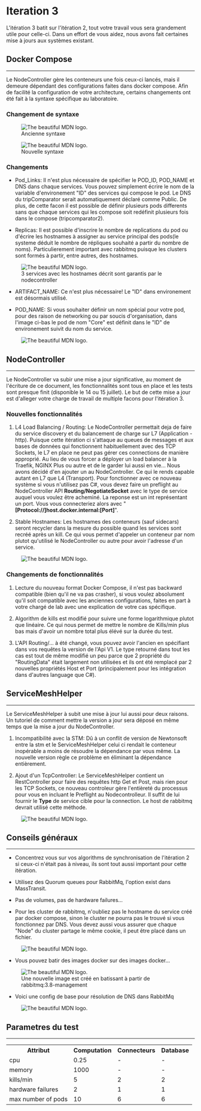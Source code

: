 # Iteration 3

L'itération 3 batit sur l'itération 2, tout votre travail vous sera grandement utile pour celle-ci. Dans un effort de vous aidez, nous avons fait certaines mise à jours aux systèmes existant.

## Docker Compose
---
Le NodeController gère les conteneurs une fois ceux-ci lancés, mais il demeure dépendant des configurations faites dans docker compose. Afin de facilité la configuration de votre architecture, certains changements ont été fait à la syntaxe spécifique au laboratoire.

### Changement de syntaxe


<figure>
  <img
  src="./Images/OldTcConfig.png"
  alt="The beautiful MDN logo.">
  <figcaption>Ancienne syntaxe</figcaption>
</figure>

<figure>
  <img
  src="./Images/NewTcConfig.png"
  alt="The beautiful MDN logo.">
  <figcaption>Nouvelle syntaxe</figcaption>
</figure>

### Changements
- Pod_Links: Il n'est plus nécessaire de spécifier le POD_ID, POD_NAME et DNS dans chaque services. Vous pouvez simplement écrire le nom de la variable d'environement "ID" des services qui compose le pod. Le DNS du tripComparator serait automatiquement déclaré comme Public. De plus, de cette facon il est possible de définir plusieurs pods differents sans que chaque services qui les compose soit redéfinit plusieurs fois dans le compose (tripcomparator2).

- Replicas: Il est possible d'inscrire le nombre de replications du pod ou d'écrire les hostnames à assigner au service principal des pods(le systeme déduit le nombre de répliques souhaité a partir du nombre de noms). Particulierement important avec rabbitmq puisque les clusters sont formés à partir, entre autres, des hostnames.
<figure>
  <img
  src="./Images/ReplicasHostnamesEventStream.png"
  alt="The beautiful MDN logo.">
  <figcaption>3 services avec les hostnames décrit sont garantis par le nodecontroller</figcaption>
</figure>

- ARTIFACT_NAME: Ce n'est plus nécessaire! Le "ID" dans environement est désormais utilisé.

- POD_NAME: Si vous souhaiter définir un nom spécial pour votre pod, pour des raison de networking ou par soucis d'organisation, dans l'image ci-bas le pod de nom "Core" est définit dans le "ID" de environement suivit du nom du service.
<figure>
  <img
  src="./Images/PodNameInCompose.png"
  alt="The beautiful MDN logo.">
</figure>

## NodeController
---
Le NodeController va subir une mise a jour significative, au moment de l'écriture de ce document, les fonctionnalités sont tous en place et les tests sont presque finit (disponible le 14 ou 15 juillet). Le but de cette mise a jour est d'alleger votre charge de travail de multiple facons pour l'itération 3.

### Nouvelles fonctionnalités

1. L4 Load Balancing / Routing: Le NodeController permettait deja de faire du service discovery et du balancement de charge sur L7 (Application - http). Puisque cette itération ci s'attaque au queues de messages et aux bases de données qui fonctionnent habituellement avec des TCP Sockets, le L7 en place ne peut pas gérer ces connections de manière approprié. Au lieu de vous forcer a déployer un load balancer à la Traefik, NGINX Plus ou autre et de le garder lui aussi en vie... Nous avons décidé d'en ajouter un au NodeController. Ce qui le rends capable autant en L7 que L4 (Transport). Pour fonctionner avec ce nouveau système si vous n'utilisez pas C#, vous devez faire un preflight au NodeController API **Routing/NegotiateSocket** avec le type de service auquel vous voulez être acheminé. La reponse est un int représentant un port. Vous vous connecteriez alors avec "**[Protocol://]host.docker.internal:[Port]**".

2. Stable Hostnames: Les hostnames des conteneurs (sauf sidecars) seront recycler dans la mesure du possible quand les services sont recréé après un kill. Ce qui vous permet d'appeler un conteneur par nom plutot qu'utilisé le NodeController ou autre pour avoir l'adresse d'un service.

<figure>
  <img
  src="./Images/PodNameInCompose.png"
  alt="The beautiful MDN logo.">
</figure>

### Changements de fonctionnalités

1. Lecture du nouveau format Docker Compose, il n'est pas backward compatible (bien qu'il ne va pas crasher), si vous voulez absolument qu'il soit compatible avec les anciennes configurations, faites en part à votre chargé de lab avec une explication de votre cas spécifique.

2. Algorithm de kills est modifié pour suivre une forme logarithmique plutot que linéaire. Ce qui nous permet de mettre le nombre de Kills/min plus bas mais d'avoir un nombre total plus élévé sur la durée du test.

2. L'API Routing/... à été changé, vous pouvez avoir l'ancien en spécifiant dans vos requêtes la version de l'Api V1. Le type retourné dans tout les cas est tout de même modifié un peu parce que 2 propriété du "RoutingData" était largement non utilisées et ils ont été remplacé par 2 nouvelles propriétés Host et Port (principalement pour les intégration dans d'autres language que C#).

## ServiceMeshHelper
---
Le ServiceMeshHelper à subit une mise à jour lui aussi pour deux raisons. Un tutoriel de comment mettre la version a jour sera déposé en même temps que la mise a jour du NodeController.

1. Incompatibilité avec la STM: Dû à un conflit de version de Newtonsoft entre la stm et le ServiceMeshHelper celui ci rendait le conteneur inopérable a moins de résoudre la dépendance par vous même. La nouvelle version règle ce problème en éliminant la dépendance entièrement.

2. Ajout d'un TcpController: Le ServiceMeshHelper contient un RestController pour faire des requêtes http Get et Post, mais rien pour les TCP Sockets, ce nouveau controleur gère l'entièreté du processus pour vous en incluant le Preflight au Nodecontrolleur. Il suffit de lui fournir le **Type** de service cible pour la connection. Le host de rabbitmq devrait utilisé cette méthode.

<figure>
  <img
  src="./Images/TcpController.png"
  alt="The beautiful MDN logo.">
</figure>

## Conseils généraux
---

- Concentrez vous sur vos algorithms de synchronisation de l'itération 2 si ceux-ci n'était pas à niveau, ils sont tout aussi important pour cette itération.

- Utilisez des Quorum queues pour RabbitMq, l'option exist dans MassTransit.

- Pas de volumes, pas de hardware failures...

- Pour les cluster de rabbitmq, n'oubliez pas le hostname du service créé par docker compose, sinon le cluster ne pourra pas le trouvé si vous fonctionnez par DNS. Vous devez aussi vous assurer que chaque "Node" du cluster partage le même cookie, il peut être placé dans un fichier.

<figure>
  <img
  src="./Images/EventStore.png"
  alt="The beautiful MDN logo.">
</figure>

- Vous pouvez batir des images docker sur des images docker...

<figure>
  <img
  src="./Images/DockerImage.png"
  alt="The beautiful MDN logo.">
  <figcaption>Une nouvelle image est créé en batissant à partir de rabbitmq:3.8-management</figcaption>
</figure>

- Voici une config de base pour résolution de DNS dans RabbitMq
<figure>
  <img
  src="./Images/RabbitmqConfig.png"
  alt="The beautiful MDN logo.">
</figure>

## Parametres du test
---
<table>
  <tr>
    <th>Attribut</th>
    <th>Computation</th>
    <th>Connecteurs</th>
    <th>Database</th>
  </tr>
  <tr>
    <td>cpu</td>
    <td>0.25</td>
    <td>-</td>
    <td>-</td>
  </tr>
  <tr>
    <td>memory</td>
    <td>1000</td>
    <td>-</td>
    <td>-</td>
  </tr>
  <tr>
    <td>kills/min</td>
    <td>5</td>
    <td>2</td>
    <td>2</td>
  </tr>
  <tr>
    <td>hardware failures</td>
    <td>2</td>
    <td>1</td>
    <td>1</td>
  </tr>
  <tr>
    <td>max number of pods</td>
    <td>10</td>
    <td>6</td>
    <td>6</td>
  </tr>
</table>
